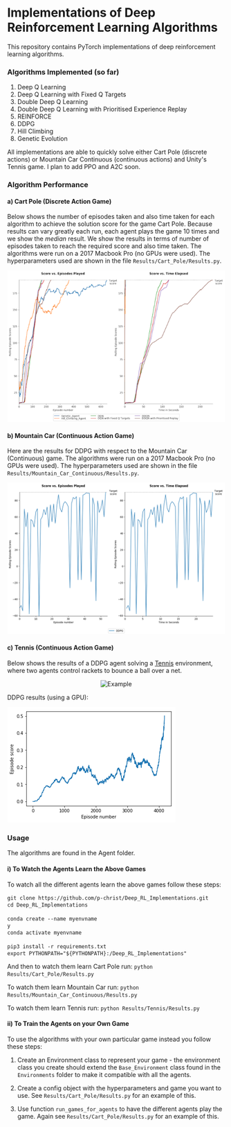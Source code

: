 
# Implementations of Deep Reinforcement Learning Algorithms

This repository contains PyTorch implementations of deep reinforcement learning algorithms. 


### **Algorithms Implemented (so far)** 

1. Deep Q Learning
1. Deep Q Learning with Fixed Q Targets
1. Double Deep Q Learning
1. Double Deep Q Learning with Prioritised Experience Replay
1. REINFORCE
1. DDPG
1. Hill Climbing
7. Genetic Evolution

All implementations are able to quickly solve either Cart Pole (discrete actions) or Mountain Car Continuous (continuous actions) and Unity's Tennis game. I plan to add PPO and A2C soon.


### **Algorithm Performance**

#### a) Cart Pole (Discrete Action Game)

Below shows the number of episodes taken and also time taken for each algorithm to achieve the solution score for the game Cart Pole. Because results can vary greatly each run, each agent plays the game 10 times and we show the *median* result. 
We show the results in terms of number of episodes taken to reach the required score
and also time taken. The algorithms were run on a 2017 Macbook Pro (no GPUs were used). The hyperparameters used are shown in the file `Results/Cart_Pole/Results.py`.   
 
![Cart Pole Results](Results/Cart_Pole/Results_Graph.png)


#### b) Mountain Car (Continuous Action Game)
  
Here are the results for DDPG with respect to the Mountain Car (Continuous) game. The algorithms were run on a 2017 Macbook Pro (no GPUs were used). The hyperparameters used are shown in the file `Results/Mountain_Car_Continuous/Results.py`.

![Mountain Car Continuous Results](Results/Mountain_Car_Continuous/Results_Graph.png)

#### c) Tennis (Continuous Action Game)

Below shows the results of a DDPG agent solving a [Tennis](https://github.com/Unity-Technologies/ml-agents/blob/master/docs/Learning-Environment-Examples.md#tennis) environment, where two agents control rackets to bounce a ball over a net. 
<p align="center"><img src="https://user-images.githubusercontent.com/10624937/42135623-e770e354-7d12-11e8-998d-29fc74429ca2.gif" alt="Example" width="50%" style="middle"></p>

DDPG results (using a GPU):


![Tennis Results](Results/Tennis/Results_Graph.png)


### Usage ###

The algorithms are found in the Agent folder. 

#### i) To Watch the Agents Learn the Above Games  

To watch all the different agents learn the above games follow these steps:

```commandline
git clone https://github.com/p-christ/Deep_RL_Implementations.git
cd Deep_RL_Implementations

conda create --name myenvname
y
conda activate myenvname

pip3 install -r requirements.txt
export PYTHONPATH="${PYTHONPATH}:/Deep_RL_Implementations"
``` 

And then to watch them learn Cart Pole run:
`python Results/Cart_Pole/Results.py`

To watch them learn Mountain Car run: `python Results/Mountain_Car_Continuous/Results.py`

To watch them learn Tennis run: `python Results/Tennis/Results.py`

#### ii) To Train the Agents on your Own Game  

To use the algorithms with your own particular game instead you follow these steps:
 
1. Create an Environment class to represent your game - the environment class you create should extend the `Base_Environment` class found in the `Environments` folder to make 
it compatible with all the agents.  

2. Create a config object with the hyperparameters and game you want to use. See `Results/Cart_Pole/Results.py` for an example of this.
3. Use function `run_games_for_agents` to have the different agents play the game. Again see `Results/Cart_Pole/Results.py` for an example of this.

